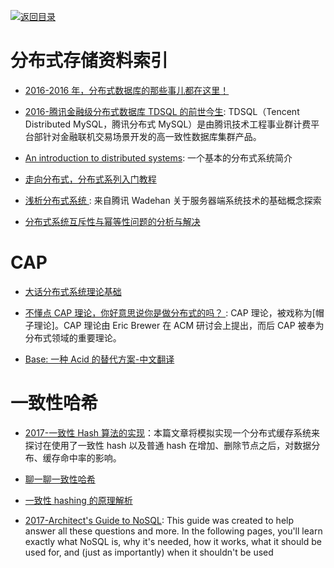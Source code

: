 [![返回目录](https://parg.co/UGo)](https://github.com/wxyyxc1992/Awesome-Reference)

# 分布式存储资料索引

* [2016-2016 年，分布式数据库的那些事儿都在这里！](https://parg.co/b1g)

* [2016-腾讯金融级分布式数据库 TDSQL 的前世今生](http://blog.csdn.net/test_soy/article/details/53259136): TDSQL（Tencent Distributed MySQL，腾讯分布式 MySQL）是由腾讯技术工程事业群计费平台部针对金融联机交易场景开发的高一致性数据库集群产品。

- [An introduction to distributed systems](https://github.com/aphyr/distsys-class): 一个基本的分布式系统简介

- [走向分布式，分布式系列入门教程](http://dcaoyuan.github.io/papers/pdfs/Scalability.pdf)

- [浅析分布式系统 ](http://wetest.qq.com/lab/view/203.html?from=content_toutiao): 来自腾讯 Wadehan 关于服务器端系统技术的基础概念探索

- [分布式系统互斥性与幂等性问题的分析与解决 ](http://blog.csdn.net/zdy0_2004/article/details/52760404)

# CAP

* [大话分布式系统理论基础](http://mp.weixin.qq.com/s/p4PEZPjxJyYXKpkCCdShbw)

* [不懂点 CAP 理论，你好意思说你是做分布式的吗？ ](https://parg.co/ULa): CAP 理论，被戏称为[帽子理论]。CAP 理论由 Eric Brewer 在 ACM 研讨会上提出，而后 CAP 被奉为分布式领域的重要理论。

* [Base: 一种 Acid 的替代方案-中文翻译](http://article.yeeyan.org/view/167444/125572)

# 一致性哈希

* [2017-一致性 Hash 算法的实现](http://yywang.info/2017/04/15/hash/)：本篇文章将模拟实现一个分布式缓存系统来探讨在使用了一致性 hash 以及普通 hash 在增加、删除节点之后，对数据分布、缓存命中率的影响。

* [聊一聊一致性哈希](http://mp.weixin.qq.com/s/FgRi3aVpNYfaLU3EeVk7ug)

* [一致性 hashing 的原理解析](https://taozj.org/201612/consistent-hashing.html)

* [2017-Architect's Guide to NoSQL](http://www.datastax.com/wp-content/uploads/resources/whitepaper/DataStax_WP_Architects_Guide_to_NoSQL.pdf): This guide was created to help answer all these questions and more. In the following pages, you'll learn exactly what NoSQL is, why it's needed, how it works, what it should be used for, and (just as importantly) when it shouldn't be used
